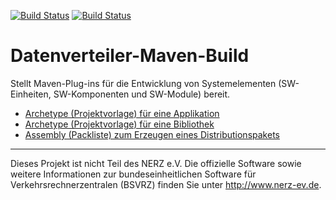 [![Build Status](https://travis-ci.org/datenverteiler/datenverteiler-maven-plugins.svg?branch=master)](https://travis-ci.org/datenverteiler/datenverteiler-maven-plugins)
[![Build Status](https://api.bintray.com/packages/datenverteiler/maven/datenverteiler-maven-plugins/images/download.svg)](https://bintray.com/datenverteiler/maven/datenverteiler-maven-plugins)

Datenverteiler-Maven-Build
==========================

Stellt Maven-Plug-ins für die Entwicklung von Systemelementen (SW-Einheiten,
SW-Komponenten und SW-Module) bereit.

-   [Archetype (Projektvorlage) für eine Applikation](datenverteiler-archetype-applikation/README.md)
-   [Archetype (Projektvorlage) für eine Bibliothek](datenverteiler-archetype-bibliothek/README.md)
-   [Assembly (Packliste) zum Erzeugen eines Distributionspakets](datenverteiler-assembly/README.md)


---

Dieses Projekt ist nicht Teil des NERZ e.V. Die offizielle Software sowie
weitere Informationen zur bundeseinheitlichen Software für
Verkehrsrechnerzentralen (BSVRZ) finden Sie unter http://www.nerz-ev.de.

